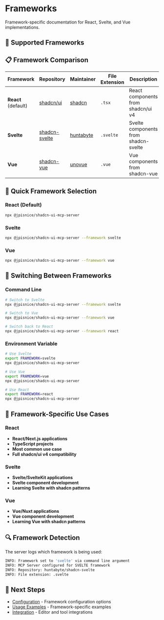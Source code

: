 # Frameworks

Framework-specific documentation for React, Svelte, and Vue implementations.

## 🎨 Supported Frameworks

## 📋 Framework Comparison

| Framework | Repository | Maintainer | File Extension | Description |
|-----------|------------|------------|----------------|-------------|
| **React** (default) | [shadcn/ui](https://ui.shadcn.com/) | [shadcn](https://github.com/shadcn) | `.tsx` | React components from shadcn/ui v4 |
| **Svelte** | [shadcn-svelte](https://www.shadcn-svelte.com/) | [huntabyte](https://github.com/huntabyte) | `.svelte` | Svelte components from shadcn-svelte |
| **Vue** | [shadcn-vue](https://www.shadcn-vue.com/) | [unovue](https://github.com/unovue) | `.vue` | Vue components from shadcn-vue |

## 🚀 Quick Framework Selection

### React (Default)

```bash
npx @jpisnice/shadcn-ui-mcp-server
```

### Svelte

```bash
npx @jpisnice/shadcn-ui-mcp-server --framework svelte
```

### Vue

```bash
npx @jpisnice/shadcn-ui-mcp-server --framework vue
```

## 🔄 Switching Between Frameworks

### Command Line

```bash
# Switch to Svelte
npx @jpisnice/shadcn-ui-mcp-server --framework svelte

# Switch to Vue
npx @jpisnice/shadcn-ui-mcp-server --framework vue

# Switch back to React
npx @jpisnice/shadcn-ui-mcp-server --framework react
```

### Environment Variable

```bash
# Use Svelte
export FRAMEWORK=svelte
npx @jpisnice/shadcn-ui-mcp-server

# Use Vue
export FRAMEWORK=vue
npx @jpisnice/shadcn-ui-mcp-server

# Use React
export FRAMEWORK=react
npx @jpisnice/shadcn-ui-mcp-server
```

## 🎯 Framework-Specific Use Cases

### React
- **React/Next.js applications**
- **TypeScript projects**
- **Most common use case**
- **Full shadcn/ui v4 compatibility**

### Svelte
- **Svelte/SvelteKit applications**
- **Svelte component development**
- **Learning Svelte with shadcn patterns**

### Vue
- **Vue/Nuxt applications**
- **Vue component development**
- **Learning Vue with shadcn patterns**

## 🔍 Framework Detection

The server logs which framework is being used:

```bash
INFO: Framework set to 'svelte' via command line argument
INFO: MCP Server configured for SVELTE framework
INFO: Repository: huntabyte/shadcn-svelte
INFO: File extension: .svelte
```

## 🔗 Next Steps

- [Configuration](../configuration/) - Framework configuration options
- [Usage Examples](../usage/) - Framework-specific examples
- [Integration](../integration/) - Editor and tool integrations 